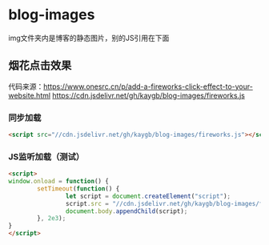 # blog-images
img文件夹内是博客的静态图片，别的JS引用在下面
## 烟花点击效果
代码来源：https://www.onesrc.cn/p/add-a-fireworks-click-effect-to-your-website.html
https://cdn.jsdelivr.net/gh/kaygb/blog-images/fireworks.js
### 同步加载
~~~html
<script src="//cdn.jsdelivr.net/gh/kaygb/blog-images/fireworks.js"></script>
~~~
### JS监听加载（测试）
~~~html
<script>
window.onload = function() {
        setTimeout(function() {
                let script = document.createElement("script");
                script.src = "//cdn.jsdelivr.net/gh/kaygb/blog-images/fireworks.js";
                document.body.appendChild(script);
        }, 2e3);
}
</script>
~~~
